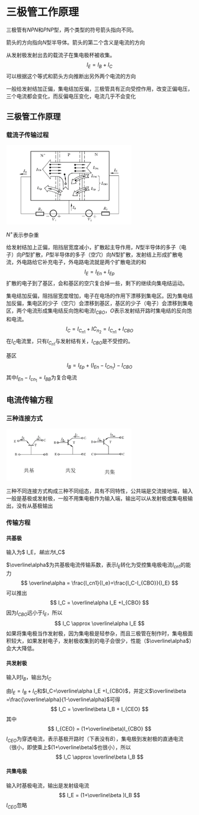 # 三极管工作原理

三极管有$NPN$和$PNP$型，两个类型的符号箭头指向不同。

箭头的方向指向$N$型半导体。箭头的第二个含义是电流的方向

从发射极发射出去的载流子在集电极杯被收集。
$$
I_E = I_B + I_C
$$
可以根据这个等式和箭头方向推断出另外两个电流的方向

一般给发射结加正偏，集电结加反偏，三极管具有正向受控作用，改变正偏电压，三个电流都会变化，而反偏电压变化，电流几乎不会变化

## 三极管工作原理

### 载流子传输过程



<img src="1697039222541.png" style="zoom: 33%;" />

$N^{+}$表示参杂重

给发射结加上正偏，阻挡层宽度减小，扩散起主导作用，$N$型半导体的多子（电子）向$P$型扩散，$P$型半导体的多子（空穴）向$N$型扩散，发射结上形成扩散电流，外电路给它补充电子，外电路电流就是两个扩散电流的和
$$
I_E=I_{En}+I_{Ep}
$$
扩散的电子到了基区，会和基区的空穴复合掉一些，剩下的继续向集电结运动。

集电结加反偏，阻挡层宽度增加，电子在电场的作用下漂移到集电区。因为集电结加反偏，集电区的少子（空穴）会漂移到基区，基区的少子（电子）会漂移到集电区，两个电流形成集电结反向饱和电流$I_{CBO}$，$O$表示发射结开路时集电结的反向饱和电流。
$$
I_C=I_{C_{n1}}+I{C_{n_2}}=I_{C_{n1}}+I_{CBO}
$$
在$I_C$电流里，只有$I_{C_{n1}}$与发射结有关，$I_{CBO}$是不受控的。

基区
$$
I_B = I_{Ep}+(I_{En}-I_{Cn_1})-I_{CBO}
$$
其中$I_{En}-I_{cn_{1}} = I_{BB}$为复合电流

## 电流传输方程

### 三种连接方式

<img src="1697039310861.png" style="zoom: 33%;" />

三种不同连接方式构成三种不同组态，具有不同特性，公共端是交流接地端，输入一般是基极或发射极，一般不用集电极作为输入端，输出可以从发射极或集电极输出，没有从基极输出	

### 传输方程

#### 共基极

输入为$ I_E$，输出为$I_C$

$\overline\alpha$为共基极电流传输系数，表示$I_E$转化为受控集电极电流$I_{cn1}$的能力
$$
\overline\alpha = \frac{I_cn1}{I_e}=\frac{I_C-I_{CBO}}{I_E}
$$
可以推出
$$
I_C = \overline\alpha I_E +I_{CBO}
$$
因为$I_{CBO}$远小于$I_E$，所以
$$
I_C \approx \overline\alpha I_E
$$
如果将集电极当作发射极，因为集电极是轻参杂，而且三极管在制作时，集电极面积较大，如果发射电子，发射极收集到的电子会很少，性能（$\overline\alpha$）会大大降低。

#### 共发射极

输入时$I_B$，输出为$I_C$

由$I_E = I_B + I_C$和$I_C=\overline\alpha I_E +I_{CBO}$，并定义$\overline\beta =\frac{\overline\alpha}{1-\overline\alpha}$可得
$$
I_C = \overline\beta I_B + I_{CEO}
$$
其中
$$
I_{CEO} = (1+\overline\beta)I_{CBO}
$$
$I_{CEO}$为穿透电流，表示基极开路时（下表没有$B$），集电极到发射极的直通电流（很小，即使乘上$(1+\overline\beta)$也很小），所以
$$
I_C \approx \overline\beta I_B
$$

#### 共集电极

输入时基极电流，输出是发射级电流
$$
I_E = (1+\overline\beta )I_B
$$
$I_{CEO}$忽略
